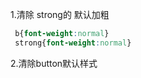 1.清除 strong的 默认加粗

```css
 b{font-weight:normal} 
 strong{font-weight:normal} 
```

2.清除button默认样式

